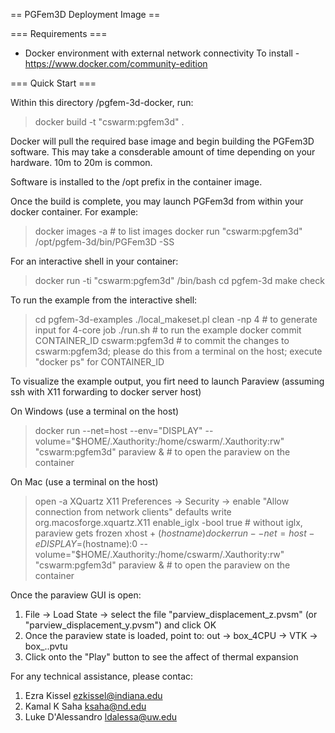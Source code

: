== PGFem3D Deployment Image ==

=== Requirements ===
  * Docker environment with external network connectivity
    To install - https://www.docker.com/community-edition    

=== Quick Start ===

Within this directory /pgfem-3d-docker, run:

 > docker build -t "cswarm:pgfem3d" .

Docker will pull the required base image and begin building the
PGFem3D software. This may take a consderable amount of time
depending on your hardware. 10m to 20m is common.

Software is installed to the /opt prefix in the container image.

Once the build is complete, you may launch PGFem3d from within your
docker container. For example:

 > docker images -a      # to list images
 > docker run "cswarm:pgfem3d" /opt/pgfem-3d/bin/PGFem3D -SS

For an interactive shell in your container:

 > docker run -ti "cswarm:pgfem3d" /bin/bash
 > cd pgfem-3d
 > make check

To run the example from the interactive shell:

 > cd pgfem-3d-examples 
 > ./local_makeset.pl clean -np 4  # to generate input for 4-core job 
 > ./run.sh                        # to run the example
 > docker commit CONTAINER_ID cswarm:pgfem3d # to commit the changes to cswarm:pgfem3d; please do this from a terminal on the host; execute "docker ps" for CONTAINER_ID

To visualize the example output, you firt need to launch Paraview (assuming ssh with X11 forwarding to docker server host)

 On Windows (use a terminal on the host)
 > docker run --net=host --env="DISPLAY" --volume="$HOME/.Xauthority:/home/cswarm/.Xauthority:rw" "cswarm:pgfem3d" paraview &  # to open the paraview on the container

 On Mac (use a terminal on the host)
 > open -a XQuartz 
   X11 Preferences -> Security -> enable "Allow connection from network clients"
 > defaults write org.macosforge.xquartz.X11 enable_iglx -bool true # without iglx, paraview gets frozen
 > xhost + $(hostname)
 > docker run --net=host -e DISPLAY=$(hostname):0 --volume="$HOME/.Xauthority:/home/cswarm/.Xauthority:rw" "cswarm:pgfem3d" paraview &  # to open the paraview on the container
 
 Once the paraview GUI is open:
 1. File -> Load State -> select the file "parview_displacement_z.pvsm" (or "parview_displacement_y.pvsm") and click OK
 2. Once the paraview state is loaded, point to: out -> box_4CPU -> VTK -> box_..pvtu 
 3. Click onto the "Play" button to see the affect of thermal expansion


For any technical assistance, please contac:
1. Ezra Kissel <ezkissel@indiana.edu>
2. Kamal K Saha <ksaha@nd.edu>
3. Luke D'Alessandro <ldalessa@uw.edu>
